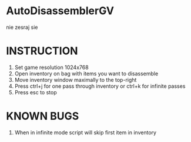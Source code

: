 # AutoDisassemblerGV
 nie zesraj sie

# INSTRUCTION

1. Set game resolution 1024x768
2. Open inventory on bag with items you want to disassemble
3. Move inventory window maximally to the top-right
4. Press ctrl+j for one pass through inventory or ctrl+k for infinite passes
5. Press esc to stop

# KNOWN BUGS

1. When in infinite mode script will skip first item in inventory